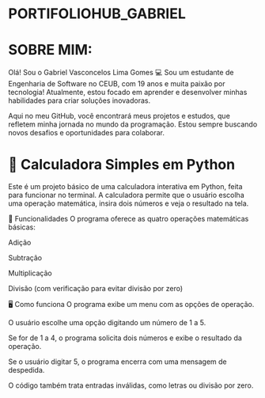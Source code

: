 # PORTIFOLIOHUB_GABRIEL
# SOBRE MIM:
Olá! Sou o Gabriel Vasconcelos Lima Gomes  💻 
Sou um estudante de Engenharia de Software no CEUB, com 19 anos e muita paixão por tecnologia! Atualmente, estou focado em aprender e desenvolver minhas habilidades para criar soluções inovadoras.

Aqui no meu GitHub, você encontrará meus projetos e estudos, que refletem minha jornada no mundo da programação. Estou sempre buscando novos desafios e oportunidades para colaborar.

# 🧮 Calculadora Simples em Python
Este é um projeto básico de uma calculadora interativa em Python, feita para funcionar no terminal. A calculadora permite que o usuário escolha uma operação matemática, insira dois números e veja o resultado na tela.

🔧 Funcionalidades
O programa oferece as quatro operações matemáticas básicas:

Adição

Subtração

Multiplicação

Divisão (com verificação para evitar divisão por zero)

🖥️ Como funciona
O programa exibe um menu com as opções de operação.

O usuário escolhe uma opção digitando um número de 1 a 5.

Se for de 1 a 4, o programa solicita dois números e exibe o resultado da operação.

Se o usuário digitar 5, o programa encerra com uma mensagem de despedida.

O código também trata entradas inválidas, como letras ou divisão por zero.
